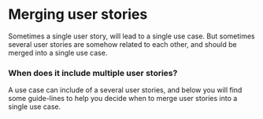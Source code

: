 # Merging user stories

Sometimes a single user story, will lead to a single use case. But sometimes several user stories are somehow related to each other, and should be merged into a single use case.

### When does it include multiple user stories?

A use case can include of a several user stories, and below you will find some guide-lines to help you decide when to merge user stories into a single use case.







